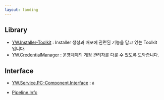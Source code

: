 ```yaml
---
layout: landing
---
```


## Library
- [YW.Installer-Toolkit](./Installer-Toolkit) : Installer 생성과 배포에 관련된 기능을 담고 있는 Toolkit 입니다.
- [YW.CredentialManager](./CredentialManager) : 운영체제의 계정 관리자를 다룰 수 있도록 도와줍니다.

## Interface
- [YW.Service.PC-Component.Interface](./Service.PC-Component.Interface) : a

- [Pipeline.Info](./Pipeline.Info)

